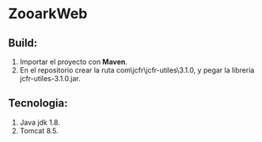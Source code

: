 # ZooarkWeb

## Build:
1. Importar el proyecto con **Maven**.
2. En el repositorio crear la ruta com\jcfr\jcfr-utiles\3.1.0, y pegar la libreria jcfr-utiles-3.1.0.jar.

## Tecnologia:
1. Java jdk 1.8.
2. Tomcat 8.5.
